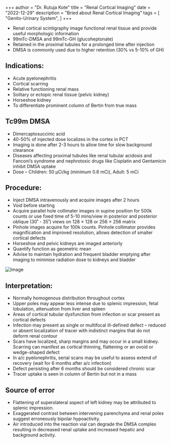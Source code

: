 +++
author = "Dr. Rutuja Kote"
title = "Renal Cortical Imaging"
date = "2022-12-29"
description = "Bried about Renal Cortical Imaging"
tags = [
    "Genito-Urinary System",
]
+++



<!-- Google tag (gtag.js) -->
<script async src="https://www.googletagmanager.com/gtag/js?id=G-WTCET1CHE1"></script>
<script>
  window.dataLayer = window.dataLayer || [];
  function gtag(){dataLayer.push(arguments);}
  gtag('js', new Date());

  gtag('config', 'G-WTCET1CHE1');
</script>



<script async src="https://pagead2.googlesyndication.com/pagead/js/adsbygoogle.js?client=ca-pub-8022921694899705"
     crossorigin="anonymous"></script>


- Renal cortical scintigraphy image functional renal tissue and provide useful morphologic information
- 99mTc-DMSA and 99mTc-GH (glucoheptonate)
- Retained in the proximal tubules for a prolonged time after injection
- DMSA is commonly used due to higher retention (30% vs 5-10% of GH) 


## Indications:
 

- Acute pyelonephritis
- Cortical scarring
- Relative functioning renal mass
- Solitary or ectopic renal tissue (pelvic kidney)
- Horseshoe kidney
- To differentiate prominent column of Bertin from true mass


## Tc99m DMSA


- Dimercaptosuccinic acid
- 40-50% of injected dose localizes in the cortex in PCT
- Imaging is done after 2-3 hours to allow time for slow background clearance
- Diseases affecting proximal tubules like renal tubular acidosis  and Fanconi’s syndrome and nephrotoxic drugs like Cisplatin and Gentamicin inhibit DMSA uptake
- Dose – Children: 50 µCi/kg (minimum 0.6 mCi), Adult: 5 mCi


## Procedure:


- Inject DMSA intravenously and acquire images after 2 hours
- Void before starting
- Acquire parallel hole collimater images in supine position for 500k counts or use fixed time of 5-10 mins/view in posterior and posterior oblique (30˚ - 35˚) views on 128 × 128 or 256 × 256 matrix
- Pinhole images acquire for 100k counts. Pinhole collimator provides magnification and improved resolution, allows detection of smaller cortical defects
- Horseshoe and pelvic kidneys are imaged anteriorly
- Quantify function as geometric mean
- Advise to maintain hydration and frequent bladder emptying after imaging to minimise radiation dose to kidneys and bladder


![Image](/DMSA/1.png)


## Interpretation:


- Normally homogenous distribution throughout cortex
- Upper poles may appear less intense due to splenic impression, fetal lobulation, attenuation from liver and spleen
- Areas of cortical tubular dysfunction from infection or scar present as cortical defects
- Infection may present as single or multifocal ill-defined defect – reduced or absent localization of tracer with indistinct margins that do not deform renal contour
- Scars have localized, sharp margins and may occur in a small kidney. Scarring can manifest as cortical thinning, flattening or an ovoid or wedge-shaped defect
- In a/c pyelonephritis, serial scans may be useful to assess extend of recovery (wait for 6 months after a/c infection)
- Defect persisting after 6 months should be considered chronic scar
- Tracer uptake is seen in column of Bertin but not in a mass



## Source of error


- Flattening of superolateral aspect of left kidney may be attributed to splenic impression.
- Exaggerated contrast between intervening parenchyma and renal poles suggest erroneously bipolar hypoactivity.
- Air introduced into the reaction vial can degrade the DMSA complex resulting in decreased renal uptake and increased hepatic and background activity.
